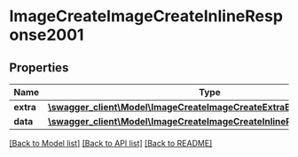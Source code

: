# ImageCreateImageCreateInlineResponse2001

## Properties
Name | Type | Description | Notes
------------ | ------------- | ------------- | -------------
**extra** | [**\swagger_client\Model\ImageCreateImageCreateExtraBody**](ImageCreateImageCreateExtraBody.md) |  | [optional] 
**data** | [**\swagger_client\Model\ImageCreateImageCreateInlineResponse2001Data**](ImageCreateImageCreateInlineResponse2001Data.md) |  | [optional] 

[[Back to Model list]](../README.md#documentation-for-models) [[Back to API list]](../README.md#documentation-for-api-endpoints) [[Back to README]](../README.md)


